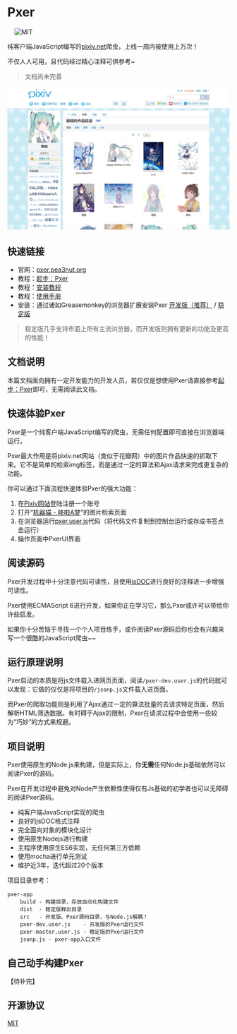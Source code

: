 # Pxer

<p align="left">
	<img alt="" src="https://img.shields.io/badge/JavaScript-ES6-green.svg" />
	<img alt="" src="https://img.shields.io/badge/install-Greasemonkey-green.svg" />
	<img alt="" src="https://img.shields.io/badge/Test-mocha-blue.svg" />
	<img alt="" src="https://img.shields.io/badge/jQuery-No-red.svg" />
	<img alt="MIT" src="https://img.shields.io/npm/l/express.svg" />
</p>


纯客户端JavaScript编写的[pixiv.net](http://www.pixiv.net)爬虫，上线一周内被使用上万次！

不仅人人可用，且代码经过精心注释可供参考~

> 文档尚未完善

<img src="/src/public/pxer-ui-gif.gif?raw=true" />

## 快速链接

- 官网：[pxer.pea3nut.org](http://pxer.pea3nut.org/)
- 教程：[起步：Pxer](http://pxer.pea3nut.org/md/start)
- 教程：[安装教程](http://pxer.pea3nut.org/md/install)
- 教程：[使用手册](http://pxer.pea3nut.org/md/use)
- 安装：通过诸如Greasemonkey的浏览器扩展安装Pxer [开发版（推荐）](http://pxer-app.pea3nut.org/pxer-dev.user.js) / [稳定版](http://pxer-app.pea3nut.org/pxer-master.user.js)

> 稳定版几乎支持市面上所有主流浏览器，而开发版则拥有更新的功能及更高的性能！

## 文档说明

本篇文档面向拥有一定开发能力的开发人员，若仅仅是想使用Pxer请直接参考[起步：Pxer](http://pxer.pea3nut.org/md/start)即可，无需阅读此文档。

## 快速体验Pxer

Pxer是一个纯客户端JavaScript编写的爬虫，无需任何配置即可直接在浏览器端运行。

Pxer最大作用是将pixiv.net网站（类似于花瓣网）中的图片作品快速的抓取下来。它不是简单的检索img标签，而是通过一定的算法和Ajax请求来完成更复杂的功能。

你可以通过下面流程快速体验Pxer的强大功能：

1. 在[Pixiv网站](http://www.pixiv.net)登陆注册一个账号
2. 打开“[机器猫 - 哆啦A梦](http://www.pixiv.net/search.php?s_mode=s_tag&word=%E3%83%89%E3%83%A9%E3%81%88%E3%82%82%E3%82%93%20000user)”的图片检索页面
3. 在浏览器运行[pxer.user.js](http://pxer-app.pea3nut.org/pxer-master.user.js)代码（将代码文件复制到控制台运行或存成书签点击运行）
4. 操作页面中PxerUI界面

## 阅读源码

Pxer开发过程中十分注意代码可读性，且使用[jsDOC](http://www.css88.com/doc/jsdoc/)进行良好的注释进一步增强可读性。

Pxer使用ECMAScript 6进行开发，如果你正在学习它，那么Pxer或许可以带给你许些启发。

如果你十分苦恼于寻找一个个人项目练手，或许阅读Pxer源码后你也会有兴趣来写一个很酷的JavaScript爬虫~~

## 运行原理说明

Pxer启动的本质是将js文件载入进网页页面，阅读`/pxer-dev.user.js`的代码就可以发现：它做的仅仅是将项目的`/jsonp.js`文件载入进页面。

而Pxer的爬取功能则是利用了Ajax通过一定的算法批量的去请求特定页面，然后解析HTML筛选数据。有时碍于Ajax的限制，Pxer在请求过程中会使用一些较为“巧妙”的方式来规避。

## 项目说明

Pxer使用原生的Node.js来构建，但是实际上，你**无需**任何Node.js基础依然可以阅读Pxer的源码。

Pxer在开发过程中避免对Node产生依赖性使得仅有Js基础的初学者也可以无障碍的阅读Pxer源码。

- 纯客户端JavaScript实现的爬虫
- 良好的jsDOC格式注释
- 完全面向对象的模块化设计
- 使用原生Nodejs进行构建
- 主程序使用原生ES6实现，无任何第三方依赖
- 使用mocha进行单元测试
- 维护近3年，迭代超过20个版本

项目目录参考：
```text
pxer-app
    build - 构建目录，存放自动化构建文件
    dist  - 稳定版释出目录
    src   - 开发版、Pxer源码目录，与Node.js解耦！
    pxer-dev.user.js    - 开发版的Pxer运行文件
    pxer-master.user.js - 稳定版的Pxer运行文件
    jsonp.js - pxer-app入口文件
```

## 自己动手构建Pxer

【待补完】

## 开源协议

[MIT](http://opensource.org/licenses/MIT)


